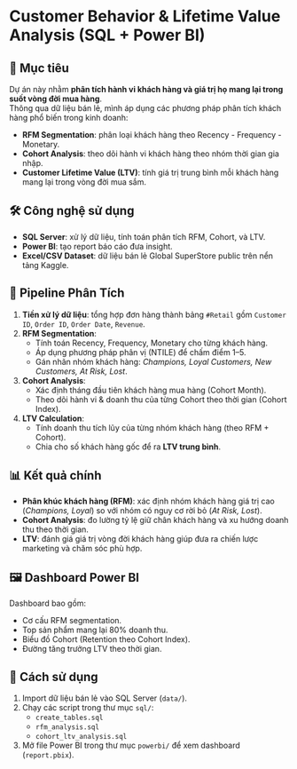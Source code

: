 # Customer Behavior & Lifetime Value Analysis (SQL + Power BI)

## 🎯 Mục tiêu
Dự án này nhằm **phân tích hành vi khách hàng và giá trị họ mang lại trong suốt vòng đời mua hàng**.  
Thông qua dữ liệu bán lẻ, mình áp dụng các phương pháp phân tích khách hàng phổ biến trong kinh doanh:
- **RFM Segmentation**: phân loại khách hàng theo Recency - Frequency - Monetary.
- **Cohort Analysis**: theo dõi hành vi khách hàng theo nhóm thời gian gia nhập.
- **Customer Lifetime Value (LTV)**: tính giá trị trung bình mỗi khách hàng mang lại trong vòng đời mua sắm.

## 🛠️ Công nghệ sử dụng
- **SQL Server**: xử lý dữ liệu, tính toán phân tích RFM, Cohort, và LTV.  
- **Power BI**: tạo report báo cáo đưa insight.  
- **Excel/CSV Dataset**: dữ liệu bán lẻ Global SuperStore public trên nển tảng Kaggle.  

## 🔄 Pipeline Phân Tích
1. **Tiền xử lý dữ liệu**: tổng hợp đơn hàng thành bảng `#Retail` gồm `Customer ID`, `Order ID`, `Order Date`, `Revenue`.  
2. **RFM Segmentation**:
   - Tính toán Recency, Frequency, Monetary cho từng khách hàng.
   - Áp dụng phương pháp phân vị (NTILE) để chấm điểm 1–5.
   - Gán nhãn nhóm khách hàng: *Champions, Loyal Customers, New Customers, At Risk, Lost*.
3. **Cohort Analysis**:
   - Xác định tháng đầu tiên khách hàng mua hàng (Cohort Month).
   - Theo dõi hành vi & doanh thu của từng Cohort theo thời gian (Cohort Index).
4. **LTV Calculation**:
   - Tính doanh thu tích lũy của từng nhóm khách hàng (theo RFM + Cohort).
   - Chia cho số khách hàng gốc để ra **LTV trung bình**.

## 📊 Kết quả chính
- **Phân khúc khách hàng (RFM)**: xác định nhóm khách hàng giá trị cao (*Champions, Loyal*) so với nhóm có nguy cơ rời bỏ (*At Risk, Lost*).
- **Cohort Analysis**: đo lường tỷ lệ giữ chân khách hàng và xu hướng doanh thu theo thời gian.
- **LTV**: đánh giá giá trị vòng đời khách hàng giúp đưa ra chiến lược marketing và chăm sóc phù hợp.

## 🖼️ Dashboard Power BI
Dashboard bao gồm:
- Cơ cấu RFM segmentation. 
- Top sản phẩm mang lại 80% doanh thu.
- Biểu đồ Cohort (Retention theo Cohort Index).  
- Đường tăng trưởng LTV theo thời gian.  

## 🚀 Cách sử dụng
1. Import dữ liệu bán lẻ vào SQL Server (`data/`).
2. Chạy các script trong thư mục `sql/`:
   - `create_tables.sql`
   - `rfm_analysis.sql`
   - `cohort_ltv_analysis.sql`
3. Mở file Power BI trong thư mục `powerbi/` để xem dashboard (`report.pbix`).  

